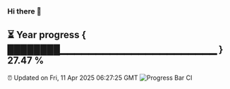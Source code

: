 ### Hi there 👋
⏳ Year progress { ████████▁▁▁▁▁▁▁▁▁▁▁▁▁▁▁▁▁▁▁▁▁▁ } 27.47 %
---
⏰ Updated on Fri, 11 Apr 2025 06:27:25 GMT
![Progress Bar CI](https://github.com/liununu/liununu/workflows/Progress%20Bar%20CI/badge.svg)
